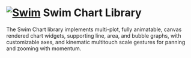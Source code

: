 # [![Swim](https://docs.swimos.org/readme/breach-marlin-blue-wide.svg)](https://www.swimos.org) Swim Chart Library

The Swim Chart library implements multi-plot, fully animatable, canvas
rendered chart widgets, supporting line, area, and bubble graphs, with
customizable axes, and kinematic multitouch scale gestures for panning and
zooming with momentum.
